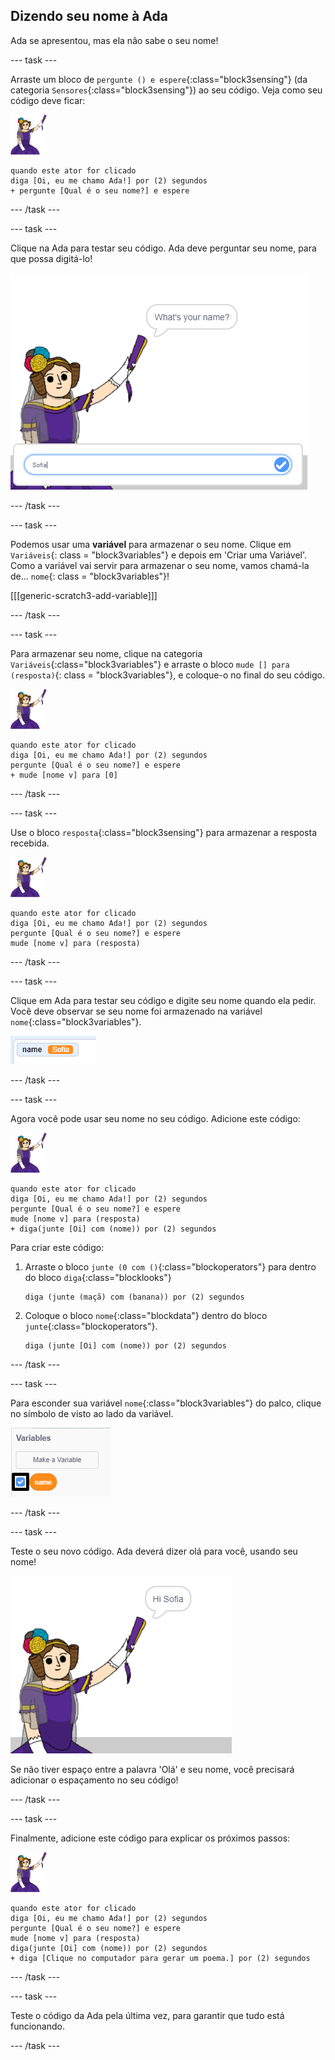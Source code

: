 ## Dizendo seu nome à Ada

Ada se apresentou, mas ela não sabe o seu nome!

\--- task \---

Arraste um bloco de `pergunte () e espere`{:class="block3sensing"} (da categoria `Sensores`{:class="block3sensing"}) ao seu código. Veja como seu código deve ficar:

![ator Ada](images/ada-sprite.png)

```blocks3
quando este ator for clicado
diga [Oi, eu me chamo Ada!] por (2) segundos
+ pergunte [Qual é o seu nome?] e espere
```

\--- /task \---

\--- task \---

Clique na Ada para testar seu código. Ada deve perguntar seu nome, para que possa digitá-lo!

![ator Ada perguntando o seu nome](images/poetry-input.png)

\--- /task \---

\--- task \---

Podemos usar uma **variável** para armazenar o seu nome. Clique em `Variáveis`{: class = "block3variables"} e depois em 'Criar uma Variável'. Como a variável vai servir para armazenar o seu nome, vamos chamá-la de... `nome`{: class = "block3variables"}!

[[[generic-scratch3-add-variable]]]

\--- /task \---

\--- task \---

Para armazenar seu nome, clique na categoria `Variáveis`{:class="block3variables"} e arraste o bloco `mude [] para (resposta)`{: class = "block3variables"}, e coloque-o no final do seu código.

![ator Ada](images/ada-sprite.png)

```blocks3
quando este ator for clicado
diga [Oi, eu me chamo Ada!] por (2) segundos
pergunte [Qual é o seu nome?] e espere
+ mude [nome v] para [0]
```

\--- /task \---

\--- task \---

Use o bloco `resposta`{:class="block3sensing"} para armazenar a resposta recebida.

![ator Ada](images/ada-sprite.png)

```blocks3
quando este ator for clicado
diga [Oi, eu me chamo Ada!] por (2) segundos
pergunte [Qual é o seu nome?] e espere
mude [nome v] para (resposta)
```

\--- /task \---

\--- task \---

Clique em Ada para testar seu código e digite seu nome quando ela pedir. Você deve observar se seu nome foi armazenado na variável `nome`{:class="block3variables"}.

![screenshot](images/poetry-name-test.png)

\--- /task \---

\--- task \---

Agora você pode usar seu nome no seu código. Adicione este código:

![ator Ada](images/ada-sprite.png)

```blocks3
quando este ator for clicado
diga [Oi, eu me chamo Ada!] por (2) segundos
pergunte [Qual é o seu nome?] e espere
mude [nome v] para (resposta)
+ diga(junte [Oi] com (nome)) por (2) segundos 
```

Para criar este código:

1. Arraste o bloco `junte (0 com ()`{:class="blockoperators"} para dentro do bloco `diga`{:class="blocklooks"}
    
    ```blocks3
    diga (junte (maçã) com (banana)) por (2) segundos
    ```

2. Coloque o bloco `nome`{:class="blockdata"} dentro do bloco `junte`{:class="blockoperators"}.
    
    ```blocks3
    diga (junte [Oi] com (nome)) por (2) segundos
    ```

\--- /task \---

\--- task \---

Para esconder sua variável `nome`{:class="block3variables"} do palco, clique no símbolo de visto ao lado da variável.

![definir variável nome](images/poetry-tick-annotated.png)

\--- /task \---

\--- task \---

Teste o seu novo código. Ada deverá dizer olá para você, usando seu nome!

![screenshot](images/poetry-name-test2.png)

Se não tiver espaço entre a palavra 'Olá' e seu nome, você precisará adicionar o espaçamento no seu código!

\--- /task \---

\--- task \---

Finalmente, adicione este código para explicar os próximos passos:

![ator Ada](images/ada-sprite.png)

```blocks3
quando este ator for clicado
diga [Oi, eu me chamo Ada!] por (2) segundos
pergunte [Qual é o seu nome?] e espere
mude [nome v] para (resposta)
diga(junte [Oi] com (nome)) por (2) segundos
+ diga [Clique no computador para gerar um poema.] por (2) segundos 
```

\--- /task \---

\--- task \---

Teste o código da Ada pela última vez, para garantir que tudo está funcionando.

\--- /task \---